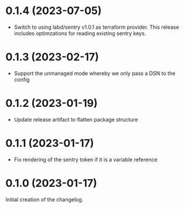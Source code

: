 # 0.1.4 (2023-07-05)
 - Switch to using labd/sentry v1.0.1 as terraform provider. This release
   includes optimzations for reading existing sentry keys.

# 0.1.3 (2023-02-17)
 - Support the unmanaged mode whereby we only pass a DSN to the config

# 0.1.2 (2023-01-19)
 - Update release artifact to flatten package structure

# 0.1.1 (2023-01-17)
 - Fix rendering of the sentry token if it is a variable reference

# 0.1.0 (2023-01-17)
Initial creation of the changelog.
